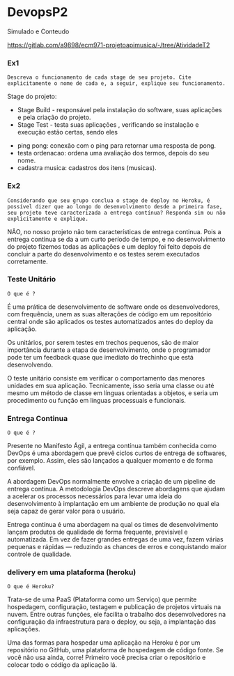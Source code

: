 # DevopsP2 
Simulado e Conteudo 

https://gitlab.com/a9898/ecm971-projetoapimusica/-/tree/AtividadeT2

### Ex1

```Descreva o funcionamento de cada stage de seu projeto. Cite explicitamente o nome de cada e, a seguir, explique seu funcionamento. ```

Stage do projeto:
 *  Stage Build - responsável pela instalação do software, suas aplicações e pela criação do projeto.  
 *  Stage Test - testa suas aplicações , verificando se instalação e execução estão certas, sendo eles
- ping pong: conexão com o ping para retornar uma resposta de pong.
- testa ordenacao: ordena uma avaliação dos termos, depois do seu nome. 
- cadastra musica: cadastros dos itens (musicas). 

### Ex2

```Considerando que seu grupo conclua o stage de deploy no Heroku, é possível dizer que ao longo do desenvolvimento desde a primeira fase, seu projeto teve caracterizada a entrega contínua? Responda sim ou não explicitamente e explique.```

NÃO, no nosso projeto não tem características de entrega continua. Pois a entrega continua se da a um curto período de tempo, e no desenvolvimento do projeto fizemos todas as aplicações e um deploy foi feito depois de concluir a parte do desenvolvimento e os testes serem executados corretamente. 

### Teste Unitário

```
O que é ?
```

É uma prática de desenvolvimento de software onde os desenvolvedores, com frequência, unem as suas alterações de código em um repositório central onde são aplicados os testes automatizados antes do deploy da aplicação.

Os unitários, por serem testes em trechos pequenos, são de maior importância durante a etapa de desenvolvimento, onde o programador pode ter um feedback quase que imediato do trechinho que está desenvolvendo.

O teste unitário consiste em verificar o comportamento das menores unidades em sua aplicação. Tecnicamente, isso seria uma classe ou até mesmo um método de classe em línguas orientadas a objetos, e seria um procedimento ou função em línguas processuais e funcionais.

### Entrega Continua 

```
O que é ?
```
Presente no Manifesto Ágil, a entrega contínua também conhecida como DevOps é uma abordagem que prevê ciclos curtos de entrega de softwares, por exemplo. Assim, eles são lançados a qualquer momento e de forma confiável.

A abordagem DevOps normalmente envolve a criação de um pipeline de entrega contínua. A metodologia DevOps descreve abordagens que ajudam a acelerar os processos necessários para levar uma ideia do desenvolvimento à implantação em um ambiente de produção no qual ela seja capaz de gerar valor para o usuário.

Entrega contínua é uma abordagem na qual os times de desenvolvimento lançam produtos de qualidade de forma frequente, previsível e automatizada. Em vez de fazer grandes entregas de uma vez, fazem várias pequenas e rápidas — reduzindo as chances de erros e conquistando maior controle de qualidade.


### delivery em uma plataforma (heroku)

```
O que é Heroku?
``` 

Trata-se de uma PaaS (Plataforma como um Serviço) que permite hospedagem, configuração, testagem e publicação de projetos virtuais na nuvem. Entre outras funções, ele facilita o trabalho dos desenvolvedores na configuração da infraestrutura para o deploy, ou seja, a implantação das aplicações.

Uma das formas para hospedar uma aplicação na Heroku é por um repositório no GitHub, uma plataforma de hospedagem de código fonte. Se você não usa ainda, corre! Primeiro você precisa criar o repositório e colocar todo o código da aplicação lá.


